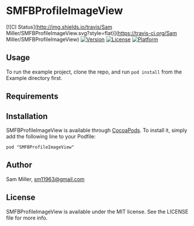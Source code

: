 # SMFBProfileImageView

[![CI Status](http://img.shields.io/travis/Sam Miller/SMFBProfileImageView.svg?style=flat)](https://travis-ci.org/Sam Miller/SMFBProfileImageView)
[![Version](https://img.shields.io/cocoapods/v/SMFBProfileImageView.svg?style=flat)](http://cocoadocs.org/docsets/SMFBProfileImageView)
[![License](https://img.shields.io/cocoapods/l/SMFBProfileImageView.svg?style=flat)](http://cocoadocs.org/docsets/SMFBProfileImageView)
[![Platform](https://img.shields.io/cocoapods/p/SMFBProfileImageView.svg?style=flat)](http://cocoadocs.org/docsets/SMFBProfileImageView)

## Usage

To run the example project, clone the repo, and run `pod install` from the Example directory first.

## Requirements

## Installation

SMFBProfileImageView is available through [CocoaPods](http://cocoapods.org). To install
it, simply add the following line to your Podfile:

    pod "SMFBProfileImageView"

## Author

Sam Miller, sm11963@gmail.com

## License

SMFBProfileImageView is available under the MIT license. See the LICENSE file for more info.

